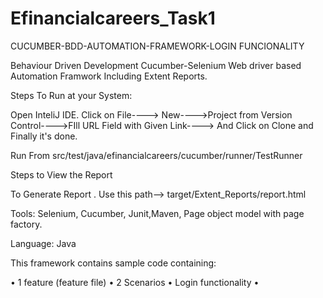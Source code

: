 # Efinancialcareers_Task1

CUCUMBER-BDD-AUTOMATION-FRAMEWORK-LOGIN FUNCIONALITY

Behaviour Driven Development Cucumber-Selenium Web driver based Automation Framwork Including Extent Reports.

Steps To Run at your System:

Open  InteliJ IDE. Click on File----> New---->Project from Version Control---->FIll URL Field with Given Link----> And Click on Clone and Finally it's done.

Run From src/test/java/efinancialcareers/cucumber/runner/TestRunner 

Steps to View the Report

To Generate Report . Use this path--> target/Extent_Reports/report.html

Tools: Selenium, Cucumber, Junit,Maven, Page object model with page factory.

Language: Java

This framework contains sample code containing:

• 1 feature (feature file) • 2 Scenarios • Login functionality • 
